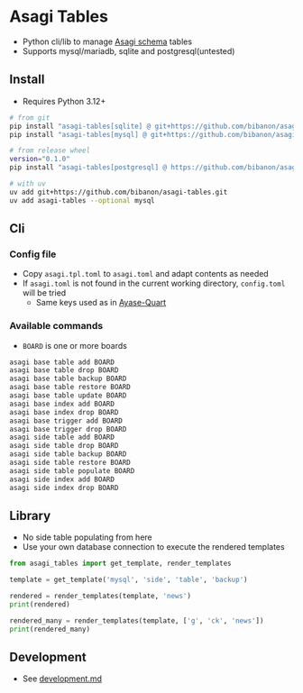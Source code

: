 # Asagi Tables
- Python cli/lib to manage [Asagi schema](https://github.com/bibanon/asagi_schema) tables
- Supports mysql/mariadb, sqlite and postgresql(untested)

## Install
- Requires Python 3.12+
```bash
# from git
pip install "asagi-tables[sqlite] @ git+https://github.com/bibanon/asagi-tables.git"
pip install "asagi-tables[mysql] @ git+https://github.com/bibanon/asagi-tables.git@master"

# from release wheel
version="0.1.0"
pip install "asagi-tables[postgresql] @ https://github.com/bibanon/asagi-tables/releases/download/v$version/asagi_tables-$version-py3-none-any.whl"

# with uv
uv add git+https://github.com/bibanon/asagi-tables.git
uv add asagi-tables --optional mysql
```

## Cli
### Config file
- Copy `asagi.tpl.toml` to `asagi.toml` and adapt contents as needed
- If `asagi.toml` is not found in the current working directory, `config.toml` will be tried
	- Same keys used as in [Ayase-Quart](https://github.com/sky-cake/ayase-quart)

### Available commands
- `BOARD` is one or more boards
```sh
asagi base table add BOARD
asagi base table drop BOARD
asagi base table backup BOARD
asagi base table restore BOARD
asagi base table update BOARD
asagi base index add BOARD
asagi base index drop BOARD
asagi base trigger add BOARD
asagi base trigger drop BOARD
asagi side table add BOARD
asagi side table drop BOARD
asagi side table backup BOARD
asagi side table restore BOARD
asagi side table populate BOARD
asagi side index add BOARD
asagi side index drop BOARD
```

## Library
- No side table populating from here
- Use your own database connection to execute the rendered templates

```python
from asagi_tables import get_template, render_templates

template = get_template('mysql', 'side', 'table', 'backup')

rendered = render_templates(template, 'news')
print(rendered)

rendered_many = render_templates(template, ['g', 'ck', 'news'])
print(rendered_many)
```

## Development
- See [development.md](./docs/development.md)
